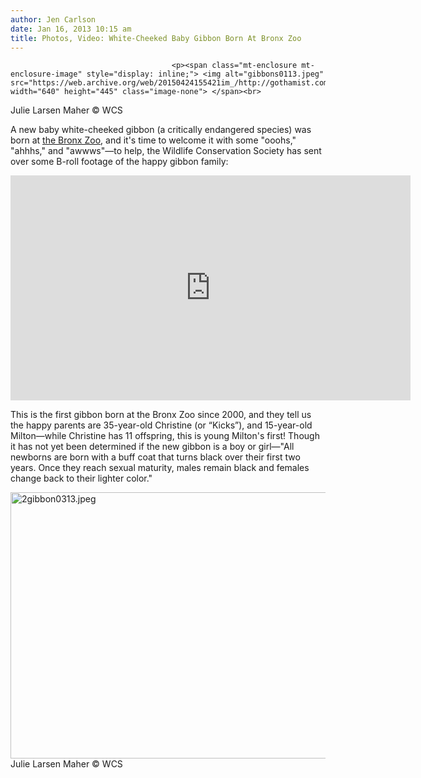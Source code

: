 ```yaml
---
author: Jen Carlson
date: Jan 16, 2013 10:15 am
title: Photos, Video: White-Cheeked Baby Gibbon Born At Bronx Zoo
---
```


	
										<p><span class="mt-enclosure mt-enclosure-image" style="display: inline;"> <img alt="gibbons0113.jpeg" src="https://web.archive.org/web/20150424155421im_/http://gothamist.com/attachments/arts_jen/gibbons0113.jpeg" width="640" height="445" class="image-none"> </span><br>
<span class="photo_caption">Julie Larsen Maher &#xA9; WCS</span></p>

<p>A new baby white-cheeked gibbon (a critically endangered species) was born at <a href="https://web.archive.org/web/20150424155421/http://gothamist.com/tags/bronxzoo">the Bronx Zoo</a>, and it&apos;s time to welcome it with some &quot;ooohs,&quot; &quot;ahhhs,&quot; and &quot;awwws&quot;&#x2014;to help, the Wildlife Conservation Society has sent over some B-roll footage of the happy gibbon family:</p>

<p><iframe width="640" height="360" src="https://web.archive.org/web/20150424155421if_/http://www.youtube-nocookie.com/embed/mY1yfTRofv8" frameborder="0" allowfullscreen></iframe></p>

<p>This is the first gibbon born at the Bronx Zoo since 2000, and they tell us the happy parents are 35-year-old Christine (or &#x201C;Kicks&#x201D;), and 15-year-old Milton&#x2014;while Christine has 11 offspring, this is young Milton&apos;s first! Though it has not yet been determined if the new gibbon is a boy or girl&#x2014;&quot;All newborns are born with a buff coat that turns black over their first two years. Once they reach sexual maturity, males remain black and females change back to their lighter color.&quot;</p>

<p><span class="mt-enclosure mt-enclosure-image" style="display: inline;"> <img alt="2gibbon0313.jpeg" src="https://web.archive.org/web/20150424155421im_/http://gothamist.com/attachments/arts_jen/2gibbon0313.jpeg" width="640" height="426" class="image-none"> </span><br>
<span class="photo_caption">Julie Larsen Maher &#xA9; WCS</span></p>					
										
									
				